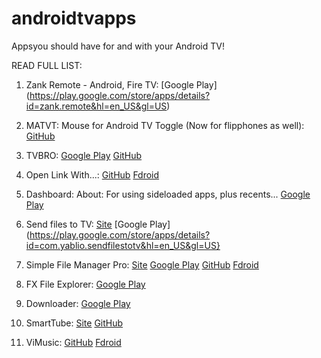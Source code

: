 # androidtvapps
Appsyou should have for and with your Android TV!

READ FULL LIST:

1. Zank Remote - Android, Fire TV: [Google Play]\(https://play.google.com/store/apps/details?id=zank.remote&hl=en_US&gl=US)

2. MATVT: Mouse for Android TV Toggle (Now for flipphones as well):
[GitHub](https://github.com/virresh/matvt)

3. TVBRO: 
[Google Play](https://play.google.com/store/apps/details?id=com.phlox.tvwebbrowser&gl=US)
[GitHub](https://github.com/truefedex/tv-bro)

4. Open Link With...:
[GitHub](https://github.com/tasomaniac/OpenLinkWith)
[Fdroid](https://f-droid.org/packages/com.tasomaniac.openwith.floss)

5. Dashboard:
About: For using sideloaded apps, plus recents...
[Google Play](https://play.google.com/store/apps/details?id=com.samabox.dashboard&hl=en_US&gl=US)

6. Send files to TV:
[Site](https://sendfilestotv.app)
[Google Play](https://play.google.com/store/apps/details?id=com.yablio.sendfilestotv&hl=en_US&gl=US}

7. Simple File Manager Pro:
[Site](https://www.simplemobiletools.com)
[Google Play](https://play.google.com/store/apps/details?id=com.simplemobiletools.gallery.pro)
[GitHub](https://github.com/SimpleMobileTools/Simple-File-Manager)
[Fdroid](https://f-droid.org/en/packages/com.simplemobiletools.filemanager.pro)

8. FX File Explorer:
[Google Play](https://play.google.com/store/apps/details?id=nextapp.fx&gl=US)

9. Downloader:
[Google Play](https://play.google.com/store/apps/details?id=com.esaba.downloader&gl=US)

10. SmartTube:
[Site](https://smartyoutubetv.github.io)
[GitHub](https://github.com/yuliskov/SmartTubeNext)

11. ViMusic:
[GitHub](https://github.com/vfsfitvnm/ViMusic)
[Fdroid](https://f-droid.org/en/packages/it.vfsfitvnm.vimusic)

